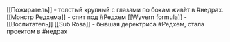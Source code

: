 [[Пожиратель]] - толстый крупный с глазами по бокам живёт в #недрах.
[[Монстр Редхема]] - спит под #Редхем
[[Wyvern formula]] - 
[[Воспитатель]]
[[Sub Rosa]] - бывшая деректриса #Редхем, стала проектом в #недрах 

